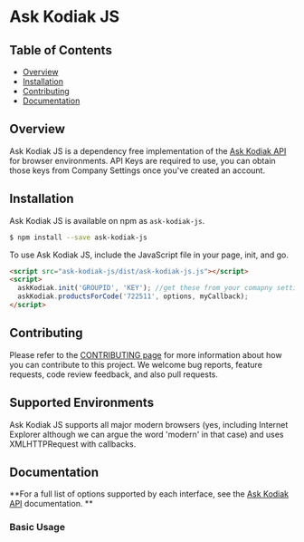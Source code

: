 # Ask Kodiak JS

## Table of Contents

 * [Overview](#overview)
 * [Installation](#installation)
 * [Contributing](#contributing)
 * [Documentation](#documentation)

## Overview 

Ask Kodiak JS is a dependency free implementation of the [Ask Kodiak API](https://api.askkodiak.com/doc/) for browser environments. API Keys are required to use, you can obtain those keys from Company Settings once you've created an account.

## Installation

Ask Kodiak JS is available on npm as `ask-kodiak-js`.

```bash
$ npm install --save ask-kodiak-js
```

To use Ask Kodiak JS, include the JavaScript file in your page, init, and go.

```html
<script src="ask-kodiak-js/dist/ask-kodiak-js.js"></script>
<script>
  askKodiak.init('GROUPID', 'KEY'); //get these from your comapny settings in Ask Kodiak.
  askKodiak.productsForCode('722511', options, myCallback); 
</script>

```

## Contributing

Please refer to the [CONTRIBUTING page](./CONTRIBUTING.md) for more information
about how you can contribute to this project. We welcome bug reports, feature
requests, code review feedback, and also pull requests.

## Supported Environments

Ask Kodiak JS supports all major modern browsers (yes, including Internet Explorer although we can argue the word 'modern' in that case) and uses XMLHTTPRequest with callbacks. 

## Documentation 

**For a full list of options supported by each interface, see the [Ask Kodiak API](https://api.askkodiak.com/doc/) documentation. **

### Basic Usage

